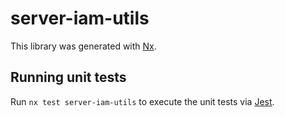 # server-iam-utils

This library was generated with [Nx](https://nx.dev).

## Running unit tests

Run `nx test server-iam-utils` to execute the unit tests via [Jest](https://jestjs.io).
